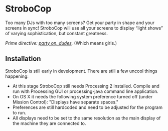 # StroboCop

Too many DJs with too many screens? Get your party in shape and your screens in sync! StroboCop will use all your screens to display “light shows” of varying sophistication, but constant greatness.

*Prime directive: [party on, dudes](https://www.youtube.com/watch?v=N_yJFLvmjJY).* (Which means girls.)

## Installation
StroboCop is still early in development. There are still a few uncool things happening:
* At this stage StroboCop still needs Processing 2 installed. Compile and run with Processing GUI or processing-java command line application.
* On OS X it needs the following system preference turned off (under Mission Control): "Displays have separate spaces."
* Preferences are still hardcoded and need to be adjusted for the program to run.
* All displays need to be set to the same resolution as the main display of the machine they are connected to.